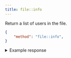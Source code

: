 ```yaml
---
title: file::info
---
```


Return a list of users in the file.

```json
{
    "method": "file::info",
}
```

<details>
<summary>Example response</summary>

```json
{
    "method": "file::info",
    "clients": [{
          "username": <string>,
          "path": <string>,
          "point": <number>,
          "region_beg": <number>,
          "region_end": <number>,
          "color_cursor": <color>,
          "color_region": <color>,
      },
      ...
    ],
    "status": "success",
}
```

</details>

